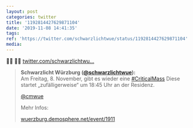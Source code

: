 ```yaml
---
layout: post
categories: twitter
title: '1192814427629871104'
date: '2019-11-08 14:41:35'
tags: 
ref: 'https://twitter.com/schwarzlichtwue/status/1192814427629871104'
media:
---
```

🚴‍♀️ 🚴‍♂️ [twitter.com/schwarzlichtwu…](https://twitter.com/schwarzlichtwue/status/1190610256927309826) 


> <b>Schwarzlicht Würzburg ([@schwarzlichtwue](https://twitter.com/schwarzlichtwue)):</b>  
>Am Freitag, 8. November, gibt es wieder eine [#CriticalMass](/t/criticalmass)  Diese startet „zufälligerweise“ um 18:45 Uhr an der Residenz.  
>  
>  
>  
>[@cmwue](https://twitter.com/cmwue)  
>  
>  
>  
>Mehr Infos:  
>  
>[wuerzburg.demosphere.net/event/1911](https://wuerzburg.demosphere.net/event/1911)   
>  
>  

